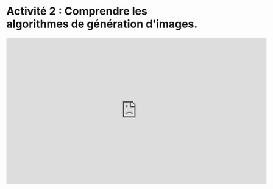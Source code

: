 # Activité 2 : Comprendre les algorithmes de génération d'images.



<iframe width="683" height="384" src="https://www.youtube.com/embed/tdelUss-5hY?t=920" title="Comment ces IA inventent-elles des images ?" frameborder="0" allow="accelerometer; autoplay; clipboard-write; encrypted-media; gyroscope; picture-in-picture; web-share" referrerpolicy="strict-origin-when-cross-origin" allowfullscreen></iframe>
